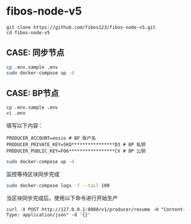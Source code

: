 # fibos-node-v5

```base
git clone https://github.com/fibos123/fibos-node-v5.git
cd fibos-node-v5
```

## CASE: 同步节点
```bash
cp .env.sample .env
sudo docker-compose up -d
```

## CASE: BP节点
```bash
cp .env.sample .env
vi .env
```
填写以下内容：
```
PRODUCER_ACCOUNT=eosio # BP 账户名
PRODUCER_PRIVATE_KEY=5KQ****************D3 # BP 私钥
PRODUCER_PUBLIC_KEY=FO6*****************CV # BP 公钥
```

```bash
sudo docker-compose up -d
```

监控等待区块同步完成
```bash
sudo docker-compose logs -f --tail 100
```

当区块同步完成后，使用以下命令进行开始生产
```
curl -X POST http://127.0.0.1:8080/v1/producer/resume -H "Content-Type: application/json" -d '{}'
```